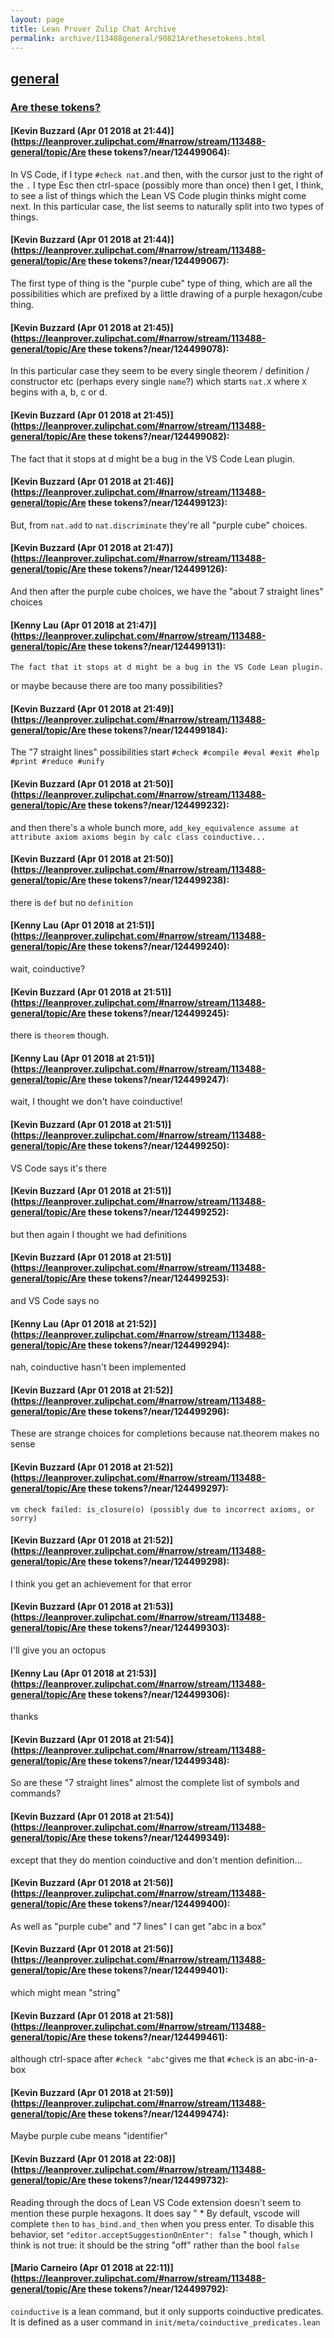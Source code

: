 ```yaml
---
layout: page
title: Lean Prover Zulip Chat Archive 
permalink: archive/113488general/90821Arethesetokens.html
---
```


## [general](index.html)
### [Are these tokens?](90821Arethesetokens.html)

#### [Kevin Buzzard (Apr 01 2018 at 21:44)](https://leanprover.zulipchat.com/#narrow/stream/113488-general/topic/Are these tokens?/near/124499064):
In VS Code, if I type `#check nat.`and then, with the cursor just to the right of the `.` I type Esc then ctrl-space (possibly more than once) then I get, I think, to see a list of things which the Lean VS Code plugin thinks might come next. In this particular case,  the list seems to naturally split into two types of things.

#### [Kevin Buzzard (Apr 01 2018 at 21:44)](https://leanprover.zulipchat.com/#narrow/stream/113488-general/topic/Are these tokens?/near/124499067):
The first type of thing is the "purple cube" type of thing, which are all the possibilities which are prefixed by a little drawing of a purple hexagon/cube thing.

#### [Kevin Buzzard (Apr 01 2018 at 21:45)](https://leanprover.zulipchat.com/#narrow/stream/113488-general/topic/Are these tokens?/near/124499078):
In this particular case they seem to be every single theorem / definition / constructor etc (perhaps every single `name`?) which starts `nat.X` where `X` begins with a, b, c or d.

#### [Kevin Buzzard (Apr 01 2018 at 21:45)](https://leanprover.zulipchat.com/#narrow/stream/113488-general/topic/Are these tokens?/near/124499082):
The fact that it stops at d might be a bug in the VS Code Lean plugin.

#### [Kevin Buzzard (Apr 01 2018 at 21:46)](https://leanprover.zulipchat.com/#narrow/stream/113488-general/topic/Are these tokens?/near/124499123):
But, from `nat.add` to `nat.discriminate` they're all "purple cube" choices.

#### [Kevin Buzzard (Apr 01 2018 at 21:47)](https://leanprover.zulipchat.com/#narrow/stream/113488-general/topic/Are these tokens?/near/124499126):
And then after the purple cube choices, we have the "about 7 straight lines" choices

#### [Kenny Lau (Apr 01 2018 at 21:47)](https://leanprover.zulipchat.com/#narrow/stream/113488-general/topic/Are these tokens?/near/124499131):
```quote
The fact that it stops at d might be a bug in the VS Code Lean plugin.
```
or maybe because there are too many possibilities?

#### [Kevin Buzzard (Apr 01 2018 at 21:49)](https://leanprover.zulipchat.com/#narrow/stream/113488-general/topic/Are these tokens?/near/124499184):
The "7 straight lines" possibilities start `#check #compile #eval #exit #help #print #reduce #unify`

#### [Kevin Buzzard (Apr 01 2018 at 21:50)](https://leanprover.zulipchat.com/#narrow/stream/113488-general/topic/Are these tokens?/near/124499232):
and then there's a whole bunch more, `add_key_equivalence assume at attribute axiom axioms begin by calc class coinductive...`

#### [Kevin Buzzard (Apr 01 2018 at 21:50)](https://leanprover.zulipchat.com/#narrow/stream/113488-general/topic/Are these tokens?/near/124499238):
there is `def` but no `definition`

#### [Kenny Lau (Apr 01 2018 at 21:51)](https://leanprover.zulipchat.com/#narrow/stream/113488-general/topic/Are these tokens?/near/124499240):
wait, coinductive?

#### [Kevin Buzzard (Apr 01 2018 at 21:51)](https://leanprover.zulipchat.com/#narrow/stream/113488-general/topic/Are these tokens?/near/124499245):
there is `theorem` though.

#### [Kenny Lau (Apr 01 2018 at 21:51)](https://leanprover.zulipchat.com/#narrow/stream/113488-general/topic/Are these tokens?/near/124499247):
wait, I thought we don't have coinductive!

#### [Kevin Buzzard (Apr 01 2018 at 21:51)](https://leanprover.zulipchat.com/#narrow/stream/113488-general/topic/Are these tokens?/near/124499250):
VS Code says it's there

#### [Kevin Buzzard (Apr 01 2018 at 21:51)](https://leanprover.zulipchat.com/#narrow/stream/113488-general/topic/Are these tokens?/near/124499252):
but then again I thought we had definitions

#### [Kevin Buzzard (Apr 01 2018 at 21:51)](https://leanprover.zulipchat.com/#narrow/stream/113488-general/topic/Are these tokens?/near/124499253):
and VS Code says no

#### [Kenny Lau (Apr 01 2018 at 21:52)](https://leanprover.zulipchat.com/#narrow/stream/113488-general/topic/Are these tokens?/near/124499294):
nah, coinductive hasn't been implemented

#### [Kevin Buzzard (Apr 01 2018 at 21:52)](https://leanprover.zulipchat.com/#narrow/stream/113488-general/topic/Are these tokens?/near/124499296):
These are strange choices for completions because nat.theorem makes no sense

#### [Kevin Buzzard (Apr 01 2018 at 21:52)](https://leanprover.zulipchat.com/#narrow/stream/113488-general/topic/Are these tokens?/near/124499297):
` vm check failed: is_closure(o) (possibly due to incorrect axioms, or sorry) `

#### [Kevin Buzzard (Apr 01 2018 at 21:52)](https://leanprover.zulipchat.com/#narrow/stream/113488-general/topic/Are these tokens?/near/124499298):
I think you get an achievement for that error

#### [Kevin Buzzard (Apr 01 2018 at 21:53)](https://leanprover.zulipchat.com/#narrow/stream/113488-general/topic/Are these tokens?/near/124499303):
I'll give you an octopus

#### [Kenny Lau (Apr 01 2018 at 21:53)](https://leanprover.zulipchat.com/#narrow/stream/113488-general/topic/Are these tokens?/near/124499306):
thanks

#### [Kevin Buzzard (Apr 01 2018 at 21:54)](https://leanprover.zulipchat.com/#narrow/stream/113488-general/topic/Are these tokens?/near/124499348):
So are these "7 straight lines" almost the complete list of symbols and commands?

#### [Kevin Buzzard (Apr 01 2018 at 21:54)](https://leanprover.zulipchat.com/#narrow/stream/113488-general/topic/Are these tokens?/near/124499349):
except that they do mention coinductive and don't mention definition...

#### [Kevin Buzzard (Apr 01 2018 at 21:56)](https://leanprover.zulipchat.com/#narrow/stream/113488-general/topic/Are these tokens?/near/124499400):
As well as "purple cube" and "7 lines" I can get "abc in a box"

#### [Kevin Buzzard (Apr 01 2018 at 21:56)](https://leanprover.zulipchat.com/#narrow/stream/113488-general/topic/Are these tokens?/near/124499401):
which might mean "string"

#### [Kevin Buzzard (Apr 01 2018 at 21:58)](https://leanprover.zulipchat.com/#narrow/stream/113488-general/topic/Are these tokens?/near/124499461):
although ctrl-space after `#check "abc"`gives me that `#check` is an abc-in-a-box

#### [Kevin Buzzard (Apr 01 2018 at 21:59)](https://leanprover.zulipchat.com/#narrow/stream/113488-general/topic/Are these tokens?/near/124499474):
Maybe purple cube means "identifier"

#### [Kevin Buzzard (Apr 01 2018 at 22:08)](https://leanprover.zulipchat.com/#narrow/stream/113488-general/topic/Are these tokens?/near/124499732):
Reading through the docs of Lean VS Code extension doesn't seem to mention these purple hexagons. It does say " *   By default, vscode will complete `then` to `has_bind.and_then` when you press enter. To disable this behavior, set `"editor.acceptSuggestionOnEnter": false` " though, which I think is not true: it should be the string "off" rather than the bool `false`

#### [Mario Carneiro (Apr 01 2018 at 22:11)](https://leanprover.zulipchat.com/#narrow/stream/113488-general/topic/Are these tokens?/near/124499792):
`coinductive` is a lean command, but it only supports coinductive predicates. It is defined as a user command in `init/meta/coinductive_predicates.lean`

